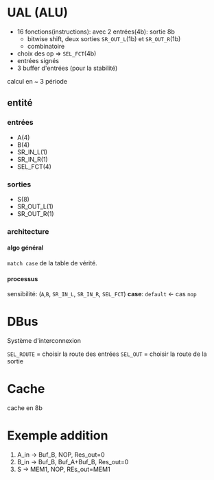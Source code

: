 # UAL (ALU)
- 16 fonctions(instructions): avec 2 entrées(4b): sortie 8b
    - bitwise shift, deux sorties `SR_OUT_L`(1b) et `SR_OUT_R`(1b) 
    - combinatoire
- choix des op => `SEL_FCT`(4b)
- entrées signés
- 3 buffer d'entrées (pour la stabilité)

calcul en ~ 3 période

## entité
### entrées
- A(4)
- B(4)
- SR_IN_L(1)
- SR_IN_R(1)
- SEL_FCT(4)
  
### sorties
- S(8)
- SR_OUT_L(1)
- SR_OUT_R(1)

### architecture
#### algo général

`match case` de la table de vérité.

#### processus
sensibilité: (`A`,`B`, `SR_IN_L`, `SR_IN_R`, `SEL_FCT`)
**case**: `default` <- cas `nop`



# DBus
Système d'interconnexion

`SEL_ROUTE` = choisir la route des entrées
`SEL_OUT` = choisir la route de la sortie

# Cache
cache en 8b


# Exemple addition

1. A_in -> Buf_B, NOP, Res_out=0
2. B_in -> Buf_B, Buf_A+Buf_B, Res_out=0
3. S -> MEM1, NOP, REs_out=MEM1